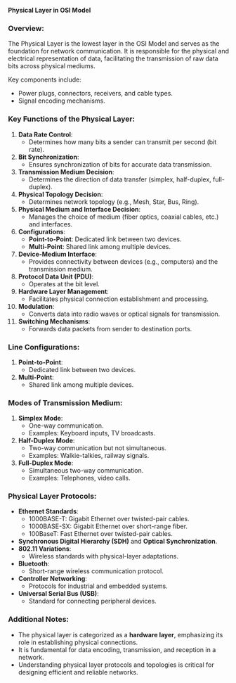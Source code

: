 **Physical Layer in OSI Model**

### Overview:
The Physical Layer is the lowest layer in the OSI Model and serves as the foundation for network communication. It is responsible for the physical and electrical representation of data, facilitating the transmission of raw data bits across physical mediums.

Key components include:
- Power plugs, connectors, receivers, and cable types.
- Signal encoding mechanisms.

### Key Functions of the Physical Layer:
1. **Data Rate Control**:
   - Determines how many bits a sender can transmit per second (bit rate).
2. **Bit Synchronization**:
   - Ensures synchronization of bits for accurate data transmission.
3. **Transmission Medium Decision**:
   - Determines the direction of data transfer (simplex, half-duplex, full-duplex).
4. **Physical Topology Decision**:
   - Determines network topology (e.g., Mesh, Star, Bus, Ring).
5. **Physical Medium and Interface Decision**:
   - Manages the choice of medium (fiber optics, coaxial cables, etc.) and interfaces.
6. **Configurations**:
   - **Point-to-Point**: Dedicated link between two devices.
   - **Multi-Point**: Shared link among multiple devices.
7. **Device-Medium Interface**:
   - Provides connectivity between devices (e.g., computers) and the transmission medium.
8. **Protocol Data Unit (PDU)**:
   - Operates at the bit level.
9. **Hardware Layer Management**:
   - Facilitates physical connection establishment and processing.
10. **Modulation**:
    - Converts data into radio waves or optical signals for transmission.
11. **Switching Mechanisms**:
    - Forwards data packets from sender to destination ports.

### Line Configurations:
1. **Point-to-Point**:
   - Dedicated link between two devices.
2. **Multi-Point**:
   - Shared link among multiple devices.

### Modes of Transmission Medium:
1. **Simplex Mode**:
   - One-way communication.
   - Examples: Keyboard inputs, TV broadcasts.
2. **Half-Duplex Mode**:
   - Two-way communication but not simultaneous.
   - Examples: Walkie-talkies, railway signals.
3. **Full-Duplex Mode**:
   - Simultaneous two-way communication.
   - Examples: Telephones, video calls.

### Physical Layer Protocols:
- **Ethernet Standards**:
  - 1000BASE-T: Gigabit Ethernet over twisted-pair cables.
  - 1000BASE-SX: Gigabit Ethernet over short-range fiber.
  - 100BaseT: Fast Ethernet over twisted-pair cables.
- **Synchronous Digital Hierarchy (SDH)** and **Optical Synchronization**.
- **802.11 Variations**:
  - Wireless standards with physical-layer adaptations.
- **Bluetooth**:
  - Short-range wireless communication protocol.
- **Controller Networking**:
  - Protocols for industrial and embedded systems.
- **Universal Serial Bus (USB)**:
  - Standard for connecting peripheral devices.

### Additional Notes:
- The physical layer is categorized as a **hardware layer**, emphasizing its role in establishing physical connections.
- It is fundamental for data encoding, transmission, and reception in a network.
- Understanding physical layer protocols and topologies is critical for designing efficient and reliable networks.

